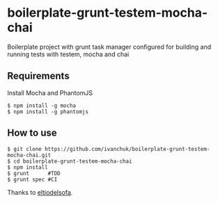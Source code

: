 # boilerplate-grunt-testem-mocha-chai
Boilerplate project with grunt task manager configured for building and running tests with testem, mocha and chai

## Requirements

Install Mocha and PhantomJS

```
$ npm install -g mocha
$ npm install -g phantomjs
```

## How to use

```
$ git clone https://github.com/ivanchuk/boilerplate-grunt-testem-mocha-chai.git
$ cd boilerplate-grunt-testem-mocha-chai
$ npm install
$ grunt      #TDD
$ grunt spec #CI
```

Thanks to [eltiodelsofa](https://github.com/eltiodelsofa).

